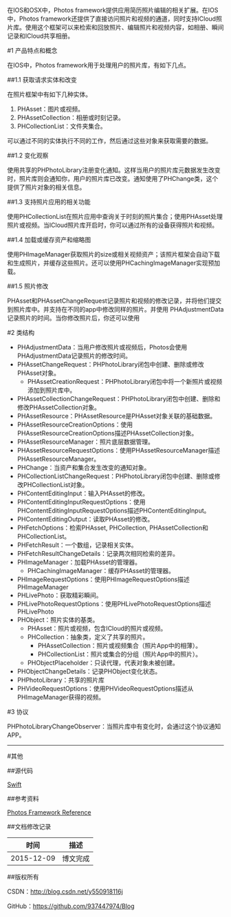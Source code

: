 在IOS和OSX中，Photos framework提供应用简历照片编辑的相关扩展。在IOS中，Photos framework还提供了直接访问照片和视频的通道，同时支持ICloud照片库。使用这个框架可以来检索和回放照片、编辑照片和视频内容，如相册、瞬间记录和ICloud共享相册。

#1 产品特点和概念

在IOS中，Photos framework用于处理用户的照片库，有如下几点。

##1.1 获取请求实体和改变

在照片框架中有如下几种实体。

1. PHAsset：图片或视频。
2. PHAssetCollection：相册或时刻记录。
3. PHCollectionList：文件夹集合。

可以通过不同的实体执行不同的工作，然后通过这些对象来获取需要的数据。

##1.2 变化观察

使用共享的PHPhotoLibrary注册变化通知。这样当用户的照片库元数据发生改变时，照片库则会通知你，用户的照片库已改变。通知使用了PHChange类，这个提供了照片对象的相关信息。

##1.3 支持照片应用的相关功能

使用PHCollectionList在照片应用中查询关于时刻的照片集合；使用PHAsset处理照片或视频。当ICloud照片库开启时，你可以通过所有的设备获得照片和视频。

##1.4 加载或缓存资产和缩略图

使用PHImageManager获取照片的size或相关视频资产；该照片框架会自动下载和生成照片，并缓存这些照片。还可以使用PHCachingImageManager实现预加载。

##1.5 照片修改

PHAsset和PHAssetChangeRequest记录照片和视频的修改记录，并将他们提交到照片库中。并支持在不同的app中修改同样的照片。并使用 PHAdjustmentData记录照片的时间。当你修改照片后，你还可以使用

#2 类结构

- PHAdjustmentData：当用户修改照片或视频后，Photos会使用PHAdjustmentData记录照片的修改时间。
- PHAssetChangeRequest：PHPhotoLibrary闭包中创建、删除或修改PHAsset对象。
    - PHAssetCreationRequest：PHPhotoLibrary闭包中将一个新照片或视频添加到照片库中。
- PHAssetCollectionChangeRequest：PHPhotoLibrary闭包中创建、删除和修改PHAssetCollection对象。
- PHAssetResource：PHAssetResource是PHAsset对象关联的基础数据。
- PHAssetResourceCreationOptions：使用PHAssetResourceCreationOptions描述PHAssetCollection对象。
- PHAssetResourceManager：照片底层数据管理。
- PHAssetResourceRequestOptions：使用PHAssetResourceManager描述PHAssetResourceManager。
- PHChange：当资产和集合发生改变的通知对象。
- PHCollectionListChangeRequest：PHPhotoLibrary闭包中创建、删除或修改PHCollectionList对象。
- PHContentEditingInput：输入PHAsset的修改。
- PHContentEditingInputRequestOptions：使用PHContentEditingInputRequestOptions描述PHContentEditingInput。
- PHContentEditingOutput：读取PHAsset的修改。
- PHFetchOptions：检索PHAsset, PHCollection, PHAssetCollection和PHCollectionList。
- PHFetchResult：一个数组，记录相关实体。
- PHFetchResultChangeDetails：记录两次相同检索的差异。
- PHImageManager：加载PHAsset的管理器。
    - PHCachingImageManager：缓存PHAsset的管理器。
- PHImageRequestOptions：使用PHImageRequestOptions描述PHImageManager
- PHLivePhoto：获取精彩瞬间。
- PHLivePhotoRequestOptions：使用PHLivePhotoRequestOptions描述PHLivePhoto
- PHObject：照片实体的基类。
    - PHAsset：照片或视频，包含ICloud的照片或视频。
    - PHCollection：抽象类，定义了共享的照片。
        - PHAssetCollection：照片或视频集合（照片App中的相薄）。
        - PHCollectionList：照片或集合的分组（照片App中的照片）。
    - PHObjectPlaceholder：只读代理，代表对象未被创建。
- PHObjectChangeDetails：记录PHObject变化状态。
- PHPhotoLibrary：共享的照片库
- PHVideoRequestOptions：使用PHVideoRequestOptions描述从PHImageManager获得的视频。

#3 协议

PHPhotoLibraryChangeObserver：当照片库中有变化时，会通过这个协议通知APP。
&#160;

----------

#其他

##源代码

[Swift](https://github.com/937447974/Swift)

##参考资料

[Photos Framework Reference](https://developer.apple.com/library/ios/documentation/Photos/Reference/Photos_Framework/index.html)

##文档修改记录

| 时间 | 描述 |
| ---- | ---- |
| 2015-12-09 | 博文完成 |

##版权所有

CSDN：http://blog.csdn.net/y550918116j

GitHub：https://github.com/937447974/Blog